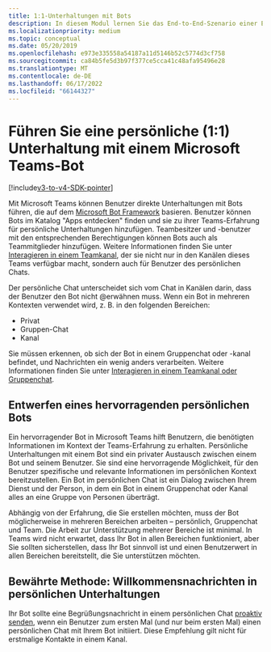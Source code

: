 ```yaml
---
title: 1:1-Unterhaltungen mit Bots
description: In diesem Modul lernen Sie das End-to-End-Szenario einer Einzelunterhaltung mit einem Bot in Microsoft Teams
ms.localizationpriority: medium
ms.topic: conceptual
ms.date: 05/20/2019
ms.openlocfilehash: e973e335558a54187a11d5146b52c5774d3cf758
ms.sourcegitcommit: ca84b5fe5d3b97f377ce5cca41c48afa95496e28
ms.translationtype: MT
ms.contentlocale: de-DE
ms.lasthandoff: 06/17/2022
ms.locfileid: "66144327"
---
```

# <a name="have-a-personal-one-on-one-conversation-with-a-microsoft-teams-bot"></a>Führen Sie eine persönliche (1:1) Unterhaltung mit einem Microsoft Teams-Bot

[!include[v3-to-v4-SDK-pointer](~/includes/v3-to-v4-pointer-bots.md)]

Mit Microsoft Teams können Benutzer direkte Unterhaltungen mit Bots führen, die auf dem [Microsoft Bot Framework](/azure/bot-service/?view=azure-bot-service-3.0&preserve-view=true) basieren. Benutzer können Bots im Katalog "Apps entdecken" finden und sie zu ihrer Teams-Erfahrung für persönliche Unterhaltungen hinzufügen. Teambesitzer und -benutzer mit den entsprechenden Berechtigungen können Bots auch als Teammitglieder hinzufügen. Weitere Informationen finden Sie unter [Interagieren in einem Teamkanal](~/resources/bot-v3/bot-conversations/bots-conv-channel.md), der sie nicht nur in den Kanälen dieses Teams verfügbar macht, sondern auch für Benutzer des persönlichen Chats.

Der persönliche Chat unterscheidet sich vom Chat in Kanälen darin, dass der Benutzer den Bot nicht @erwähnen muss. Wenn ein Bot in mehreren Kontexten verwendet wird, z. B. in den folgenden Bereichen:
* Privat
* Gruppen-Chat
* Kanal

Sie müssen erkennen, ob sich der Bot in einem Gruppenchat oder -kanal befindet, und Nachrichten ein wenig anders verarbeiten. Weitere Informationen finden Sie unter [Interagieren in einem Teamkanal oder Gruppenchat](~/resources/bot-v3/bot-conversations/bots-conv-proactive.md).

## <a name="designing-a-great-personal-bot"></a>Entwerfen eines hervorragenden persönlichen Bots

Ein hervorragender Bot in Microsoft Teams hilft Benutzern, die benötigten Informationen im Kontext der Teams-Erfahrung zu erhalten. Persönliche Unterhaltungen mit einem Bot sind ein privater Austausch zwischen einem Bot und seinem Benutzer. Sie sind eine hervorragende Möglichkeit, für den Benutzer spezifische und relevante Informationen im persönlichen Kontext bereitzustellen. Ein Bot im persönlichen Chat ist ein Dialog zwischen Ihrem Dienst und der Person, in dem ein Bot in einem Gruppenchat oder Kanal alles an eine Gruppe von Personen überträgt.

Abhängig von der Erfahrung, die Sie erstellen möchten, muss der Bot möglicherweise in mehreren Bereichen arbeiten – persönlich, Gruppenchat und Team. Die Arbeit zur Unterstützung mehrerer Bereiche ist minimal. In Teams wird nicht erwartet, dass Ihr Bot in allen Bereichen funktioniert, aber Sie sollten sicherstellen, dass Ihr Bot sinnvoll ist und einen Benutzerwert in allen Bereichen bereitstellt, die Sie unterstützen möchten.

## <a name="best-practice-welcome-messages-in-personal-conversations"></a>Bewährte Methode: Willkommensnachrichten in persönlichen Unterhaltungen

Ihr Bot sollte eine Begrüßungsnachricht in einem persönlichen Chat [proaktiv senden](~/resources/bot-v3/bot-conversations/bots-conv-proactive.md), wenn ein Benutzer zum ersten Mal (und nur beim ersten Mal) einen persönlichen Chat mit Ihrem Bot initiiert. Diese Empfehlung gilt nicht für erstmalige Kontakte in einem Kanal.
